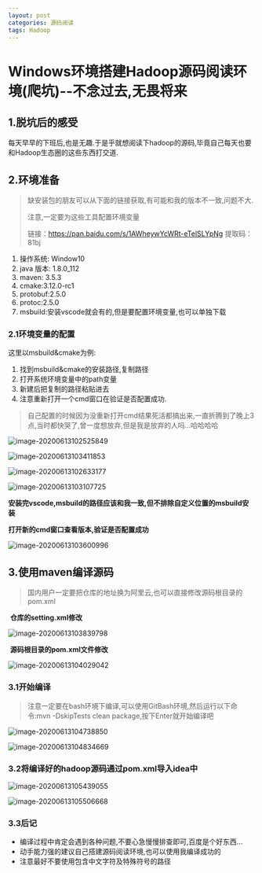 ```yaml
---
layout: post
categories: 源码阅读
tags: Hadoop
---
```




# Windows环境搭建Hadoop源码阅读环境(爬坑)--不念过去,无畏将来

## 1.脱坑后的感受

每天早早的下班后,也是无趣.于是乎就想阅读下hadoop的源码,毕竟自己每天也要和Hadoop生态圈的这些东西打交道.

## 2.环境准备

> 缺安装包的朋友可以从下面的链接获取,有可能和我的版本不一致,问题不大.
>
> 注意,一定要为这些工具配置环境变量
>
> 链接：https://pan.baidu.com/s/1AWheywYcWRt-eTelSLYpNg 
> 提取码：81bj 

1. 操作系统: Window10
2. java 版本: 1.8.0_112
3. maven: 3.5.3
4. cmake:3.12.0-rc1
5. protobuf:2.5.0
6. protoc:2.5.0
7. msbuild:安装vscode就会有的,但是要配置环境变量,也可以单独下载

### 2.1环境变量的配置

这里以msbuild&cmake为例:

1. 找到msbuild&cmake的安装路径,复制路径
2. 打开系统环境变量中的path变量
3. 新建后把复制的路径粘贴进去
4. 注意重新打开一个cmd窗口在验证是否配置成功.

> 自己配置的时候因为没重新打开cmd结果死活都搞出来,一直折腾到了晚上3点,当时都快哭了,曾一度想放弃,但是我是放弃的人吗...哈哈哈哈

![image-20200613102525849](/public/image/image-20200613102525849.png)

![image-20200613103411853](/public/image/image-20200613103411853.png)

![image-20200613102633177](/public/image/image-20200613102633177.png)

![image-20200613103107725](/public/image/image-20200613103107725.png)

​                                           **安装完vscode,msbuild的路径应该和我一致,但不排除自定义位置的msbuild安装**

**打开新的cmd窗口查看版本,验证是否配置成功**

![image-20200613103600996](/public/image/image-20200613103600996.png)

## 3.使用maven编译源码

> 国内用户一定要把仓库的地址换为阿里云,也可以直接修改源码根目录的pom.xml

​                                                                                  **仓库的setting.xml修改**

![image-20200613103839798](/public/image/image-20200613103839798.png)

​                                                                              **源码根目录的pom.xml文件修改**

![image-20200613104029042](/public/image/image-20200613104029042.png)

### 3.1开始编译

> 注意一定要在bash环境下编译,可以使用GitBash环境,然后运行以下命令:mvn -DskipTests clean package,按下Enter就开始编译吧

![image-20200613104738850](/public/image/image-20200613104738850.png)

![image-20200613104834669](/public/image/image-20200613104834669.png)

### 3.2将编译好的hadoop源码通过pom.xml导入idea中

![image-20200613105439055](/public/image/image-20200613105439055.png)

![image-20200613105506668](/public/image/image-20200613105506668.png)

### 3.3后记

- 编译过程中肯定会遇到各种问题,不要心急慢慢排查即可,百度是个好东西...
- 动手能力强的建议自己搭建源码阅读环境,也可以使用我编译成功的
- 注意最好不要使用包含中文字符及特殊符号的路径